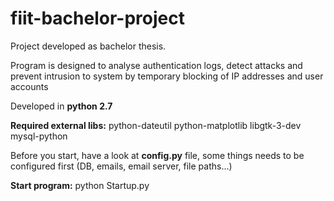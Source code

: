 # fiit-bachelor-project
Project developed as bachelor thesis.

Program is designed to analyse authentication logs, detect attacks and prevent intrusion to system
by temporary blocking of IP addresses and user accounts

Developed in **python 2.7**

**Required external libs:**
python-dateutil
python-matplotlib
libgtk-3-dev
mysql-python

Before you start, have a look at **config.py** file, some things needs to be configured first (DB, emails, email server, file paths...)

**Start program:**
python Startup.py